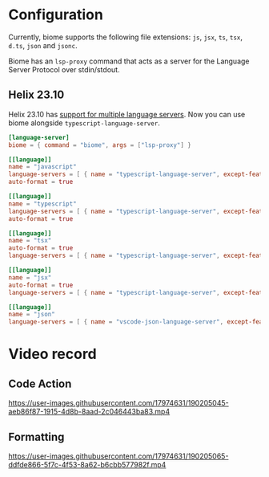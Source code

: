 # Configuration

Currently, biome supports the following file extensions: `js`, `jsx`, `ts`, `tsx`, `d.ts`, `json` and `jsonc`.

Biome has an `lsp-proxy` command that acts as a server for the Language Server Protocol over stdin/stdout.

## Helix 23.10

Helix 23.10 has [support for multiple language servers](https://github.com/helix-editor/helix/pull/2507). Now you can use biome alongside `typescript-language-server`.

```toml
[language-server]
biome = { command = "biome", args = ["lsp-proxy"] }

[[language]]
name = "javascript"
language-servers = [ { name = "typescript-language-server", except-features = [ "format" ] }, "biome" ]
auto-format = true

[[language]]
name = "typescript"
language-servers = [ { name = "typescript-language-server", except-features = [ "format" ] }, "biome" ]
auto-format = true

[[language]]
name = "tsx"
auto-format = true
language-servers = [ { name = "typescript-language-server", except-features = [ "format" ] }, "biome" ]

[[language]]
name = "jsx"
auto-format = true
language-servers = [ { name = "typescript-language-server", except-features = [ "format" ] }, "biome" ]

[[language]]
name = "json"
language-servers = [ { name = "vscode-json-language-server", except-features = [ "format" ] }, "biome" ]
```

# Video record

## Code Action

https://user-images.githubusercontent.com/17974631/190205045-aeb86f87-1915-4d8b-8aad-2c046443ba83.mp4

## Formatting

https://user-images.githubusercontent.com/17974631/190205065-ddfde866-5f7c-4f53-8a62-b6cbb577982f.mp4
